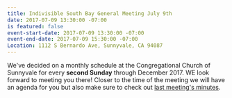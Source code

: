 ```yaml
---
title: Indivisible South Bay General Meeting July 9th
date: 2017-07-09 13:30:00 -07:00
is featured: false
event-start-date: 2017-07-09 13:30:00 -07:00
event-end-date: 2017-07-09 15:30:00 -07:00
Location: 1112 S Bernardo Ave, Sunnyvale, CA 94087
---
```


We've decided on a monthly schedule at the Congregational Church of Sunnyvale for every **second Sunday** through December 2017. WE look forward to meeting you there! Closer to the time of the meeting we will have an agenda for you but also make sure to check out [last meeting's minutes](https://docs.google.com/document/d/1IdG58hftaUgnSUY2mreknvaCUovNe5vfjeADW_ERqdQ/edit?usp=sharing).